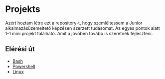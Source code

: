 # Projekts

Azért hoztam létre ezt a repository-t, hogy szemléltessem a Junior alkalmazásüzemeltető képzésen szerzett tudásomat. Az egyes pontok alatt 1-1 mini projekt található. Amit a jövőben tovább is szeretnék fejleszteni.


## Elérési út


- [Bash](https://github.com/laszlon/sysadmin/tree/main/bash) 
- [Powershell](https://github.com/laszlon/sysadmin/tree/main/powershell)
- [Linux](https://github.com/laszlon/sysadmin/tree/main/linux)
